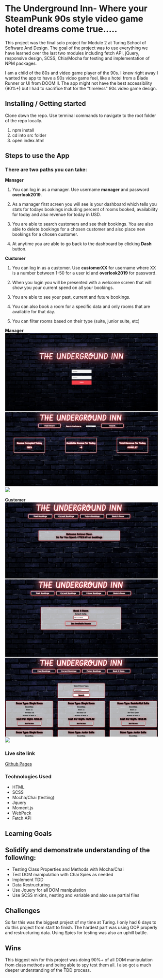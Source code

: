 # The Underground Inn- Where your SteamPunk 90s style video game hotel dreams come true.....

This project was the final solo project for Module 2 at Turing School of Software And Design. The goal of the project was to use everything we have learned over the last two modules including fetch API, jQuery, responsive design, SCSS, Chia/Mocha for testing and implementation of NPM packages.  


I am a child of the 80s and video game player of the 90s. I knew right away I wanted the app to have a 90s video game feel, like a hotel from a Blade Runner or UI from DOOM II. The app might not have the best accessibility (90%+) but I had to sacrifice that for the "timeless" 90s video game design.  


## Installing / Getting started

Clone down the repo. Use terminal commands to navigate to the root folder of the repo locally.

1. npm install
2. cd into src folder
3. open index.html

## Steps to use the App

### There are two paths you can take: 
 
 **Manager** 
  
 1. You can log in as a manager. Use username **manager** and password **overlook2019**.
 
 2. As a manager first screen you will see is your dashboard which tells you stats for todays bookings including percent 
 of rooms booked, availability for today and also revenue for today in USD. 
 
 3. You are able to search customers and see their bookings. You are also able to delete bookings for a chosen customer and 
 also place new bookings for a chosen customer. 
 
 4. At anytime you are able to go back to the dashboard by clicking **Dash** button. 

  **Customer**

  1. You can log in as a customer. Use  **customerXX** for username where XX is a number between 1-50 for a user id and **overlook2019** for password. 
  
  2. When you login you will be presented with a welcome screen that will show you your current spend on all your bookings. 
  3. You are able to see your past, current and future bookings. 
  4. You can also book a room for a specific data and only rooms that are available for that day. 
  5. You can filter rooms based on their type (suite, junior suite, etc)
 

**Manager**
![](src/screen-shots/log-in-screen.png)
![](src/screen-shots/manager-dash-board.png)
![](src/screen-shots/manager-interaction.gif)

**Customer**
![](src/screen-shots/customer-welcome-screen.png)
![](src/screen-shots/book-a-room-screen.png)
![](src/screen-shots/room-selector-customer.png)
![](src/screen-shots/customer-interaction.gif)


### Live site link
[Github Pages](https://ttarlov.github.io/the-underground-inn/)



### Technologies Used

* HTML
* SCSS
* Mocha/Chai (testing)
* Jquery
* Moment.js
* WebPack
* Fetch API


## Learning Goals

## Solidify and demonstrate understanding of the following:
* Testing Class Properties and Methods with Mocha/Chai
* Test DOM manipulation with Chai Spies as needed
* Implement TDD 
* Data Restructuring
* Use Jquery for all DOM manipulation
* Use SCSS mixins, nesting and variable and also use partial files



## Challenges

So far this was the biggest project of my time at Turing. I only had 6 days to do this project from start to finish. The hardest part was using OOP properly and restructuring data. Using Spies for testing was also an uphill battle. 

## Wins

This biggest win for this project was doing 90%+ of all DOM manipulation from class methods and being able to spy
test them all. I also got a much deeper understanding of the TDD process. 

